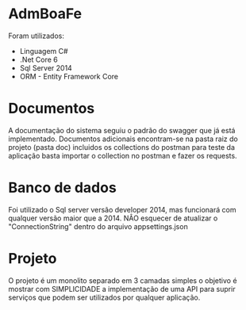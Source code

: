 # AdmBoaFe
Foram utilizados:
- Linguagem C#
- .Net Core 6
- Sql Server 2014
- ORM - Entity Framework Core

# Documentos
A documentação do sistema seguiu o padrão do swagger que já está implementado.
Documentos adicionais encontram-se na pasta raiz do projeto (pasta doc)
incluidos os collections do postman para teste da aplicação
basta importar o collection no postman e fazer os requests.

# Banco de dados
Foi utilizado o Sql server versão developer 2014, mas funcionará com qualquer versão maior que a 2014.
NÂO esquecer de atualizar o "ConnectionString" dentro do arquivo appsettings.json

# Projeto
O projeto é um monolito separado em 3 camadas simples 
o objetivo é mostrar com SIMPLICIDADE a implementação de uma API para suprir serviços que podem ser utilizados por qualquer aplicação.


